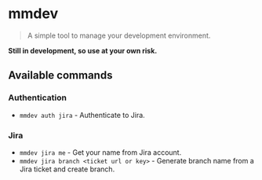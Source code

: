 # mmdev
> A simple tool to manage your development environment.

**Still in development, so use at your own risk.**

## Available commands

### Authentication
- `mmdev auth jira` - Authenticate to Jira.

### Jira
- `mmdev jira me` - Get your name from Jira account.
- `mmdev jira branch <ticket url or key>` - Generate branch name from a Jira ticket and create branch.